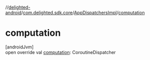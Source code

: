 //[delighted-android](../../../index.md)/[com.delighted.sdk.core](../index.md)/[AppDispatchersImpl](index.md)/[computation](computation.md)

# computation

[androidJvm]\
open override val [computation](computation.md): CoroutineDispatcher

